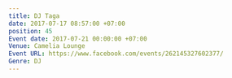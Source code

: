 ```yaml
---
title: DJ Taga
date: 2017-07-17 08:57:00 +07:00
position: 45
Event date: 2017-07-21 00:00:00 +07:00
Venue: Camelia Lounge
Event URL: https://www.facebook.com/events/262145327602377/
Genre: DJ
---
```


